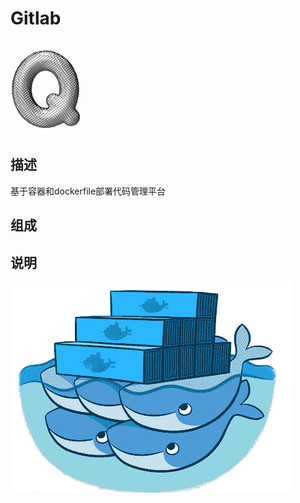 # Gitlab

[![sites](docs/Q.png)](http://www.qitas.cn)

## 描述

基于容器和dockerfile部署代码管理平台

## 组成


## 说明



[![docker Logo](docs/docker.png)](http://www.os-q.com)